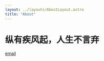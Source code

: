 ```yaml
---
layout: ../layouts/AboutLayout.astro
title: "About"
---
```


# 纵有疾风起，人生不言弃
[email](mailto:3025822868@qq.com)
